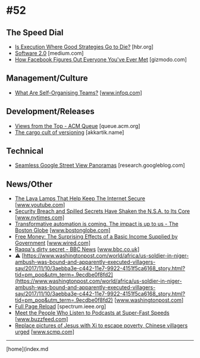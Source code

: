 # #52

 ## The Speed Dial
* [Is Execution Where Good Strategies Go to Die?](https://hbr.org/2017/11/is-execution-where-good-strategies-go-to-die) [hbr.org]
* [Software 2.0](https://medium.com/@karpathy/software-2-0-a64152b37c35) [medium.com]
* [How Facebook Figures Out Everyone You've Ever Met](https://gizmodo.com/how-facebook-figures-out-everyone-youve-ever-met-1819822691?IR=T) [gizmodo.com]

 ## Management/Culture
* [What Are Self-Organising Teams?](https://www.infoq.com/articles/what-are-self-organising-teams) [www.infoq.com]

 ## Development/Releases
* [Views from the Top - ACM Queue](http://queue.acm.org/detail.cfm?id=3156692) [queue.acm.org]
* [The cargo cult of versioning](http://akkartik.name/post/versioning) [akkartik.name]

 ## Technical
* [Seamless Google Street View Panoramas](https://research.googleblog.com/2017/11/seamless-google-street-view-panoramas.html) [research.googleblog.com]

 ## News/Other
* [The Lava Lamps That Help Keep The Internet Secure](https://www.youtube.com/watch?v=1cUUfMeOijg&feature=share) [www.youtube.com]
* [Security Breach and Spilled Secrets Have Shaken the N.S.A. to Its Core](https://www.nytimes.com/2017/11/12/us/nsa-shadow-brokers.html?_r=0) [www.nytimes.com]
* [Transformative automation is coming. The impact is up to us - The Boston Globe](https://www.bostonglobe.com/opinion/2017/11/10/transformative-automation-coming-the-impact/az0qppTvsUu5VUKJyQvoSN/story.html) [www.bostonglobe.com]
* [Free Money: The Surprising Effects of a Basic Income Supplied by Government](https://www.wired.com/story/free-money-the-surprising-effects-of-a-basic-income-supplied-by-government) [www.wired.com]
* [Raqqa's dirty secret - BBC News](http://www.bbc.co.uk/news/resources/idt-sh/raqqas_dirty_secret) [www.bbc.co.uk]
* &#9888; [https://www.washingtonpost.com/world/africa/us-soldier-in-niger-ambush-was-bound-and-apparently-executed-villagers-say/2017/11/10/3aebba3e-c442-11e7-9922-4151f5ca6168_story.html?tid=pm_pop&utm_term=.9ecdbe0f8fd2](https://www.washingtonpost.com/world/africa/us-soldier-in-niger-ambush-was-bound-and-apparently-executed-villagers-say/2017/11/10/3aebba3e-c442-11e7-9922-4151f5ca6168_story.html?tid=pm_pop&utm_term=.9ecdbe0f8fd2) [www.washingtonpost.com]
* [Full Page Reload](https://spectrum.ieee.org/view-from-the-valley/at-work/test-and-measurement/turning-the-optical-fiber-network-into-a-giant-earthquake-sensor) [spectrum.ieee.org]
* [Meet the People Who Listen to Podcasts at Super-Fast Speeds](https://www.buzzfeed.com/doree/meet-the-people-who-listen-to-podcasts-at-super-fast-speeds?utm_term=.fxDLW9o6E#.oe1KvQa6o) [www.buzzfeed.com]
* [Replace pictures of Jesus with Xi to escape poverty, Chinese villagers urged](http://www.scmp.com/news/china/policies-politics/article/2119699/praise-xi-jinping-not-jesus-escape-poverty-christian) [www.scmp.com]
___
[home](index.md
